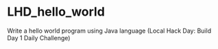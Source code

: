 # LHD_hello_world
Write a hello world program using Java language
(Local Hack Day: Build Day 1 Daily Challenge)
